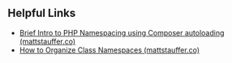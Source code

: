 ## Helpful Links
- [Brief Intro to PHP Namespacing using Composer autoloading (mattstauffer.co)](https://mattstauffer.co/blog/a-brief-introduction-to-php-namespacing)
- [How to Organize Class Namespaces (mattstauffer.co)](https://mattstauffer.co/blog/how-to-organize-class-namespaces)